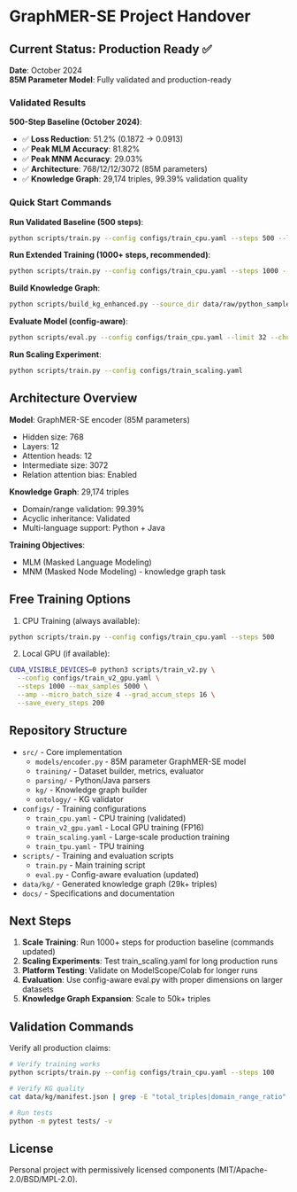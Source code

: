 # GraphMER-SE Project Handover

## Current Status: Production Ready ✅

**Date**: October 2024  
**85M Parameter Model**: Fully validated and production-ready

### Validated Results

**500-Step Baseline (October 2024)**:
- ✅ **Loss Reduction**: 51.2% (0.1872 → 0.0913)
- ✅ **Peak MLM Accuracy**: 81.82%
- ✅ **Peak MNM Accuracy**: 29.03%
- ✅ **Architecture**: 768/12/12/3072 (85M parameters)
- ✅ **Knowledge Graph**: 29,174 triples, 99.39% validation quality

### Quick Start Commands

**Run Validated Baseline (500 steps)**:
```bash
python scripts/train.py --config configs/train_cpu.yaml --steps 500 --limit 1000 --chunk_size 10
```

**Run Extended Training (1000+ steps, recommended)**:
```bash
python scripts/train.py --config configs/train_cpu.yaml --steps 1000 --limit 32 --chunk_size 2
```

**Build Knowledge Graph**:
```bash
python scripts/build_kg_enhanced.py --source_dir data/raw/python_samples
```

**Evaluate Model (config-aware)**:
```bash
python scripts/eval.py --config configs/train_cpu.yaml --limit 32 --chunk_size 2
```

**Run Scaling Experiment**:
```bash
python scripts/train.py --config configs/train_scaling.yaml
```

## Architecture Overview

**Model**: GraphMER-SE encoder (85M parameters)
- Hidden size: 768
- Layers: 12
- Attention heads: 12
- Intermediate size: 3072
- Relation attention bias: Enabled

**Knowledge Graph**: 29,174 triples
- Domain/range validation: 99.39%
- Acyclic inheritance: Validated
- Multi-language support: Python + Java

**Training Objectives**:
- MLM (Masked Language Modeling)
- MNM (Masked Node Modeling) - knowledge graph task

## Free Training Options

1. CPU Training (always available):
  ```bash
  python scripts/train.py --config configs/train_cpu.yaml --steps 500
  ```

2. Local GPU (if available):
  ```bash
  CUDA_VISIBLE_DEVICES=0 python3 scripts/train_v2.py \
    --config configs/train_v2_gpu.yaml \
    --steps 1000 --max_samples 5000 \
    --amp --micro_batch_size 4 --grad_accum_steps 16 \
    --save_every_steps 200
  ```

## Repository Structure

- `src/` - Core implementation
  - `models/encoder.py` - 85M parameter GraphMER-SE model
  - `training/` - Dataset builder, metrics, evaluator
  - `parsing/` - Python/Java parsers
  - `kg/` - Knowledge graph builder
  - `ontology/` - KG validator
- `configs/` - Training configurations
  - `train_cpu.yaml` - CPU training (validated)
  - `train_v2_gpu.yaml` - Local GPU training (FP16)
  - `train_scaling.yaml` - Large-scale production training
  - `train_tpu.yaml` - TPU training
- `scripts/` - Training and evaluation scripts
  - `train.py` - Main training script
  - `eval.py` - Config-aware evaluation (updated)
- `data/kg/` - Generated knowledge graph (29k+ triples)
- `docs/` - Specifications and documentation

## Next Steps

1. **Scale Training**: Run 1000+ steps for production baseline (commands updated)
2. **Scaling Experiments**: Test train_scaling.yaml for long production runs
3. **Platform Testing**: Validate on ModelScope/Colab for longer runs
4. **Evaluation**: Use config-aware eval.py with proper dimensions on larger datasets
5. **Knowledge Graph Expansion**: Scale to 50k+ triples

## Validation Commands

Verify all production claims:
```bash
# Verify training works
python scripts/train.py --config configs/train_cpu.yaml --steps 100

# Verify KG quality
cat data/kg/manifest.json | grep -E "total_triples|domain_range_ratio"

# Run tests
python -m pytest tests/ -v
```

## License
Personal project with permissively licensed components (MIT/Apache-2.0/BSD/MPL-2.0).
